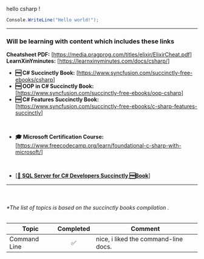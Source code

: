 hello csharp !  

```csharp
Console.WriteLine("Hello world!");
```


---

### Will be learning with content which includes these links

**Cheatsheet PDF:** [<https://media.pragprog.com/titles/elixir/ElixirCheat.pdf>]  
**LearnXinYminutes:** [<https://learnxinyminutes.com/docs/csharp/>]  


- **🆓 C# Succinctly Book:** [<https://www.syncfusion.com/succinctly-free-ebooks/csharp>] 
- **🆓 OOP in C# Succinctly Book:**  [<https://www.syncfusion.com/succinctly-free-ebooks/oop-csharp>] 
- **🆓 C# Features Succinctly Book:**  [<https://www.syncfusion.com/succinctly-free-ebooks/c-sharp-features-succinctly>] 

<br/>

- **🎓 Microsoft Certification Course:** [<https://www.freecodecamp.org/learn/foundational-c-sharp-with-microsoft/>]

<br/>

- [[**🧰 SQL Server for C# Developers Succinctly 🆓Book**](https://www.syncfusion.com/succinctly-free-ebooks/sql-server-for-c-sharp-developers-succinctly)]


---

<br/>

###### *The list of topics is based on the succinctly books compilation .

|Topic | Completed | Comment|
|---|:---:|---|
|Command Line|✅ |nice, i liked the command-line docs. |